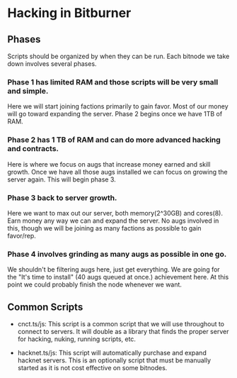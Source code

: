# Hacking in Bitburner

## Phases

Scripts should be organized by when they can be run. Each bitnode we take down
involves several phases.

### Phase 1 has limited RAM and those scripts will be very small and simple.

Here we will start joining factions primarily to gain favor. Most of our money
will go toward expanding the server. Phase 2 begins once we have 1TB of RAM.

### Phase 2 has 1 TB of RAM and can do more advanced hacking and contracts.

Here is where we focus on augs that increase money earned and skill
growth. Once we have all those augs installed we can focus on growing the
server again. This will begin phase 3.

### Phase 3 back to server growth.

Here we want to max out our server, both memory(2^30GB) and cores(8). Earn money any way we
can and expand the server. No augs involved in this, though we will be joining
as many factions as possible to gain favor/rep.

### Phase 4 involves grinding as many augs as possible in one go.

We shouldn't be filtering augs here, just get everything.
We are going for the "It's time to install"
(40 augs queued at once.) achievement here.
At this point we could probably finish the node whenever we want.

## Common Scripts

- cnct.ts/js: This script is a common script that we will use throughout to
  connect to servers. It will double as a library that finds the proper server
  for hacking, nuking, running scripts, etc.

- hacknet.ts/js: This script will automatically purchase and expand hacknet
  servers. This is an optionally script that must be manually started as it is
  not cost effective on some bitnodes.
